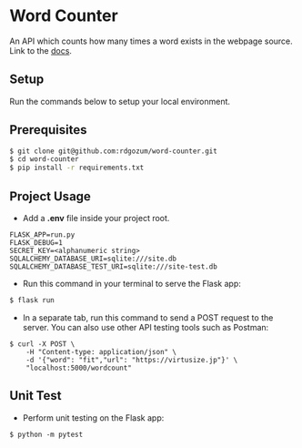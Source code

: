 # Word Counter
An API which counts how many times a word exists in the webpage source. Link to the [docs](https://github.com/rdgozum/word-counter/tree/main/docs/api.md).

## Setup
Run the commands below to setup your local environment.

## Prerequisites
```bash
$ git clone git@github.com:rdgozum/word-counter.git
$ cd word-counter
$ pip install -r requirements.txt
```

## Project Usage
- Add a **.env** file inside your project root.
```
FLASK_APP=run.py
FLASK_DEBUG=1
SECRET_KEY=<alphanumeric string>
SQLALCHEMY_DATABASE_URI=sqlite:///site.db
SQLALCHEMY_DATABASE_TEST_URI=sqlite:///site-test.db
```
- Run this command in your terminal to serve the Flask app:
```bash
$ flask run
```
- In a separate tab, run this command to send a POST request to the server. You can also use other API testing tools such as Postman:
```
$ curl -X POST \
    -H "Content-type: application/json" \
    -d '{"word": "fit","url": "https://virtusize.jp"}' \
    "localhost:5000/wordcount"
```

## Unit Test
- Perform unit testing on the Flask app:
```
$ python -m pytest
```
